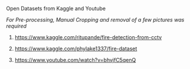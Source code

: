 Open Datasets from Kaggle and Youtube

*For Pre-processing, Manual Cropping and removal of a few pictures was required*
1. https://www.kaggle.com/ritupande/fire-detection-from-cctv

2. https://www.kaggle.com/phylake1337/fire-dataset

3. https://www.youtube.com/watch?v=bhvjfC5qenQ

